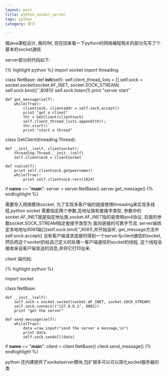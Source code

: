 ```yaml
---
layout: post
title: python_socket_server
tags: python
category: 学习

---
```


做java课程设计, 做的IM, 现在回来看一下python的网络编程相关的部分先写了个基本的socket通信

server部分的代码如下:

{% highlight python %}
import socket
import threading

class NetBase:
	def __init__(self):
		self.client_thread_lists = []
		self.sock = socket.socket(socket.AF_INET, socket.SOCK_STREAM)
		self.sock.bind(('',8081))
		self.sock.listen(1)
		print "server start"


	def get_message(self):
		while(True):
			clientsock, clientaddr = self.sock.accept()
			print "got a client"
			thr = GetClient(clientsock)
			self.client_thread_lists.append(thr);
			thr.start()
			print "start a thread"


class GetClient(threading.Thread):

	def __init__(self, clientsocket):
		threading.Thread.__init__(self)
		self.clientsock = clientsocket

	def run(self):
		print self.clientsock.getpeername()
		while(True):
			print self.clientsock.recv(1024)



if __name__ == "__main__":
	server = server.NetBase()
	server.get_message()
{% endhighlight %}

需要导入网络模块socket, 为了实现多客户端的链接使用threading来实现多线程,python socket 需要指定两个参数,及地址族和套接字类型, 参数中的socket.AF_INET就是指定地址族,socket.AF_INET指的是使用ipv4协议, 后面的参数socket.SOCK_STREAM指定套接字类型为 面向链接的可靠字节流. server端绑定本地地址8081端口(self.sock.bind('',8081),并开始监听, get_message方法中 self.sock.accept() 当有客户端请求连接时得到一个server与client通信的socket, 然后把这个socket扔给自己定义的处理一客户端通信的socket的线程, 这个线程会接收来自客户端发送的消息,并将它打印出来.

client 端代码:

{% highlight python %}

import socket

class NetBase:
	
	def __init__(self):
		self.sock = socket.socket(socket.AF_INET, socket.SOCK_STREAM)
		self.sock.connect(("127.0.0.1", 8081))
		print "got the server"
	
	def send_message(self):
		while(True):
			data =raw_input("send the server a message,\n")
			print data
			self.sock.sendall(data)


if __name__ == "__main__":
	client = client.NetBase()
	client.send_message()
{% endhighlight %}

python 还内建提供了socketserver模块,包扩很多可以可以简化socket服务器的类
